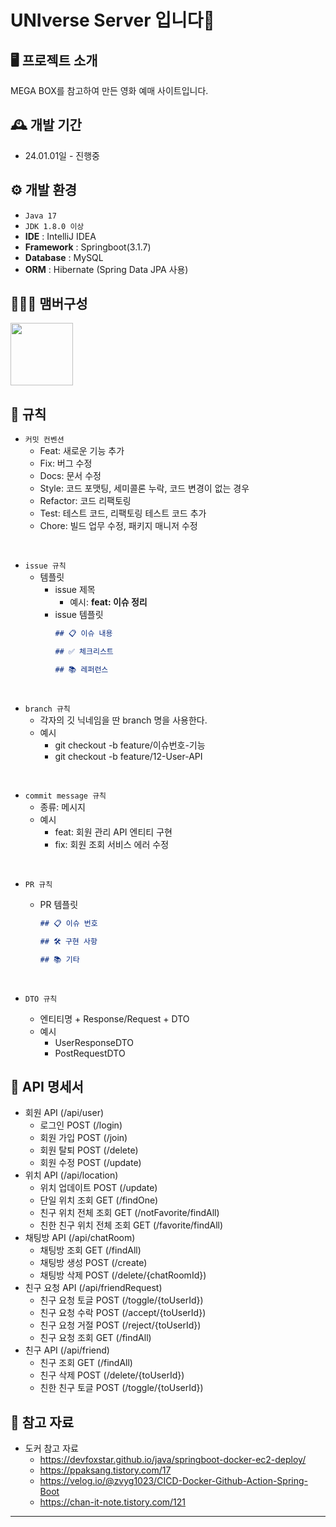 # UNIverse Server 입니다🤎


## 🖥️ 프로젝트 소개
MEGA BOX를 참고하여 만든 영화 예매 사이트입니다.
<br>

## 🕰️ 개발 기간
* 24.01.01일 - 진행중

## ⚙️ 개발 환경
- `Java 17`
- `JDK 1.8.0 이상`
- **IDE** : IntelliJ IDEA
- **Framework** : Springboot(3.1.7)
- **Database** : MySQL
- **ORM** : Hibernate (Spring Data JPA 사용)

## 🧑‍🤝‍🧑 맴버구성
<p>
    <a href="https://github.com/M-ung">
      <img src="https://avatars.githubusercontent.com/u/126846468?v=4" width="100">
    </a>
</p>

## 📝 규칙
- `커밋 컨벤션`
    - Feat: 새로운 기능 추가
    - Fix: 버그 수정
    - Docs: 문서 수정
    - Style: 코드 포맷팅, 세미콜론 누락, 코드 변경이 없는 경우
    - Refactor: 코드 리팩토링
    - Test: 테스트 코드, 리팩토링 테스트 코드 추가
    - Chore: 빌드 업무 수정, 패키지 매니저 수정
<br>

- `issue 규칙`
    - 템플릿
        - issue 제목
            - 예시: **feat: 이슈 정리**
        - issue 템플릿
            ```markdown
            ## 📋 이슈 내용
            
            ## ✅ 체크리스트
            
            ## 📚 레퍼런스
            
            ```
<br>

- `branch 규칙`
    - 각자의 깃 닉네임을 딴 branch 명을 사용한다.
    - 예시
        - git checkout -b feature/이슈번호-기능
        - git checkout -b feature/12-User-API

<br>

- `commit message 규칙`
    - 종류: 메시지
    - 예시
        - feat: 회원 관리 API 엔티티 구현
        - fix: 회원 조회 서비스 에러 수정 
<br>

- `PR 규칙`
    - PR 템플릿

        ```markdown
        ## 📋 이슈 번호
        
        ## 🛠 구현 사항
        
        ## 📚 기타
        
        ```
        <br>

- `DTO 규칙`
    - 엔티티명 + Response/Request + DTO
    - 예시
        - UserResponseDTO
        - PostRequestDTO

## 📌 API 명세서
- 회원 API (/api/user)
  - 로그인 POST (/login)
  - 회원 가입 POST (/join)
  - 회원 탈퇴 POST (/delete)
  - 회원 수정 POST (/update)
- 위치 API (/api/location)
  - 위치 업데이트 POST (/update)
  - 단일 위치 조회 GET (/findOne)
  - 친구 위치 전체 조회 GET (/notFavorite/findAll)
  - 친한 친구 위치 전체 조회 GET (/favorite/findAll)
- 채팅방 API (/api/chatRoom)
  - 채팅방 조회 GET (/findAll)
  - 채팅방 생성 POST (/create)
  - 채팅방 삭제 POST  (/delete/{chatRoomId})
- 친구 요청 API (/api/friendRequest)
  - 친구 요청 토글 POST (/toggle/{toUserId})
  - 친구 요청 수락 POST (/accept/{toUserId})
  - 친구 요청 거절 POST (/reject/{toUserId})
  - 친구 요청 조회 GET (/findAll)
- 친구 API (/api/friend)
  - 친구 조회 GET (/findAll)
  - 친구 삭제 POST (/delete/{toUserId})
  - 친한 친구 토글 POST (/toggle/{toUserId})

## 📌 참고 자료
- 도커 참고 자료
  - https://devfoxstar.github.io/java/springboot-docker-ec2-deploy/
  - https://ppaksang.tistory.com/17
  - https://velog.io/@zvyg1023/CICD-Docker-Github-Action-Spring-Boot
  - https://chan-it-note.tistory.com/121
---
